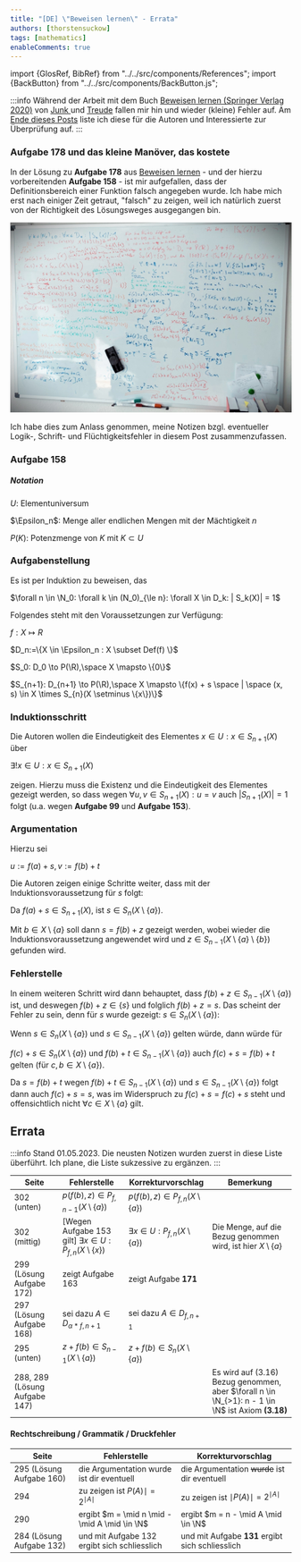 ```yaml
---
title: "[DE] \"Beweisen lernen\" - Errata"
authors: [thorstensuckow]
tags: [mathematics]
enableComments: true
---
```


import {GlosRef, BibRef} from "../../src/components/References";
import {BackButton} from "../../src/components/BackButton.js";


:::info
Während der Arbeit mit dem Buch [Beweisen lernen (Springer Verlag 2020)](https://www.math.uni-konstanz.de/mmath/de/book/) von [Junk
](https://www.math.uni-konstanz.de/numerik/personen/junk/) und [Treude](https://www.math.uni-konstanz.de/~treude/vita.html) fallen mir hin und wieder (kleine) Fehler auf. Am [Ende dieses Posts](#errata) liste ich diese für die Autoren und Interessierte zur Überprüfung auf.
:::

### Aufgabe 178 und das kleine Manöver, das kostete

In der Lösung zu **Aufgabe 178** aus [Beweisen lernen](https://www.math.uni-konstanz.de/mmath/de/book/) - und der hierzu vorbereitenden **Aufgabe 158** - ist mir aufgefallen, dass der Definitionsbereich einer Funktion falsch angegeben wurde. Ich habe mich erst nach einiger Zeit getraut, "falsch" zu zeigen, weil ich natürlich zuerst von der Richtigkeit des Lösungsweges ausgegangen bin.

![](img/whiteboard.png)

Ich habe dies zum Anlass genommen, meine Notizen bzgl. eventueller Logik-, Schrift- und Flüchtigkeitsfehler in diesem Post zusammenzufassen.


### Aufgabe 158

##### Notation
$U$: Elementuniversum

$\Epsilon_n$: Menge aller endlichen Mengen mit der Mächtigkeit $n$

$P(K)$: Potenzmenge von $K$ mit $K \subset U$

### Aufgabenstellung
Es ist per Induktion zu beweisen, das

$\forall n \in \N_0: \forall k \in (N_0)_{\le n}: \forall X \in D_k: | S_k(X)| = 1$

Folgendes steht mit den Voraussetzungen zur Verfügung:

$f: X \mapsto R$

$D_n:=\{X \in \Epsilon_n : X \subset Def(f) \}$

$S_0: D_0 \to P(\R),\space X \mapsto \{0\}$

$S_{n+1}: D_{n+1} \to P(\R),\space X \mapsto \{f(x) + s \space | \space (x, s) \in X \times S_{n}(X \setminus \{x\})\}$

### Induktionsschritt
Die Autoren wollen die Eindeutigkeit des Elementes $x \in U: x \in S_{n+1}(X)$ über

$\exists! x \in U: x \in S_{n+1}(X)$

zeigen. Hierzu muss die Existenz und die Eindeutigkeit des Elementes gezeigt werden, so dass wegen $\forall u,v \in S_{n+1}(X): u = v$
auch $|S_{n+1}(X)| = 1$ folgt (u.a. wegen **Aufgabe 99** und **Aufgabe 153**).

### Argumentation
Hierzu sei

$u:= f(a)+s, v:= f(b)+t$

Die Autoren zeigen einige Schritte weiter, dass mit der Induktionsvoraussetzung für $s$ folgt:

Da $f(a) + s \in S_{n+1}(X)$, ist $s \in S_n(X \setminus \{a\})$.

Mit $b \in X \setminus \{a\}$ soll dann $s = f(b) + z$ gezeigt werden, wobei wieder die Induktionsvoraussetzung angewendet wird und $z \in S_{n-1}(X \setminus \{a\} \setminus \{b\})$ gefunden wird.

### Fehlerstelle
In einem weiteren Schritt wird dann behauptet, dass $f(b) + z \in S_{n-1}(X \setminus\{a\})$ ist, und deswegen $f(b)+z \in \{s\}$ und folglich $f(b) + z = s$. Das scheint der Fehler zu sein, denn für $s$ wurde gezeigt: $s \in S_n(X \setminus \{a\})$:

Wenn $s \in S_n(X \setminus \{a\})$ und $s \in S_{n-1}(X \setminus\{a\})$ gelten würde, dann würde für

$f(c)+s \in S_n(X \setminus \{a\})$ und $f(b)+t \in S_{n-1}(X \setminus \{a\})$ auch $f(c)+s = f(b)+t$ gelten (für $c, b \in X \setminus \{a\}$).

Da $s = f(b) + t$ wegen $f(b) + t \in S_{n-1}(X \setminus \{a\})$ und $s \in S_{n-1}(X \setminus\{a\})$ folgt dann auch
$f(c) + s = s$, was im Widerspruch zu $f(c) + s = f(c) + s$ steht und offensichtlich nicht $\forall c \in X \setminus \{a\}$ gilt.



## Errata


:::info
Stand 01.05.2023. Die neusten Notizen wurden zuerst in diese Liste überführt. Ich plane, die Liste sukzessive zu ergänzen.
:::


| Seite                         | Fehlerstelle                                                           | Korrekturvorschlag                           | Bemerkung                                                                                          |
|-------------------------------|------------------------------------------------------------------------|----------------------------------------------|----------------------------------------------------------------------------------------------------
| 302 (unten)                   | $p(f(b), z) \in P_{f, n-1}(X \setminus \{a\})$                         | $p(f(b), z) \in P_{f, n}(X \setminus \{a\})$ |                                                                                                    |
| 302 (mittig)                  | \[Wegen Aufgabe 153 gilt\] $\exists x \in U: P_{f, n}(X \setminus \{x\})$ | $\exists x \in U: P_{f, n}(X \setminus \{a\})$ | Die Menge, auf die Bezug genommen wird, ist hier $X \setminus \{a\}$                               |
| 299 (Lösung Aufgabe 172)      | zeigt Aufgabe 163                                                      | zeigt Aufgabe **171**                        |                                                                                                    |
| 297 (Lösung Aufgabe 168)      | sei dazu $A \in D_{\alpha * f, n + 1}$                                 | sei dazu $A \in D_{f, n + 1}$                       |                                                                                                    |
| 295 (unten)                   | $z + f(b) \in S_{n-1}(X \setminus \{a\})$                              | $z + f(b) \in S_{n}(X \setminus \{a\})$  |
| 288, 289 (Lösung Aufgabe 147) |                               |  | Es wird auf (3.16) Bezug genommen, aber $\forall n \in \N_{>1}: n - 1 \in \N$ ist Axiom **(3.18)** |

#### Rechtschreibung / Grammatik / Druckfehler


| Seite                    | Fehlerstelle                                  | Korrekturvorschlag                              | 
|--------------------------|-----------------------------------------------|-------------------------------------------------|
| 295 (Lösung Aufgabe 160) | die Argumentation wurde ist dir eventuell     | die Argumentation ~~wurde~~ ist dir eventuell   |
| 294                      | zu zeigen ist $P(A)\mid = 2^{\mid A \mid}$    | zu zeigen ist $\mid P(A)\mid = 2^{\mid A \mid}$ |
| 290                      | ergibt $m = \mid n \mid - \mid A \mid \in \N$ | ergibt $m = n - \mid A \mid \in \N$             |
| 284 (Lösung Aufgabe 132) | und mit Aufgabe 132 ergibt sich schliesslich   | und mit Aufgabe **131** ergibt sich schliesslich |